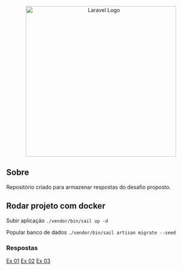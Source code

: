 <p align="center"><a href="https://laravel.com" target="_blank"><img src="https://raw.githubusercontent.com/laravel/art/master/logo-lockup/5%20SVG/2%20CMYK/1%20Full%20Color/laravel-logolockup-cmyk-red.svg" width="400" alt="Laravel Logo"></a></p>

## Sobre

Repositório criado para armazenar respostas do desafio proposto.

## Rodar projeto com docker

Subir aplicação
```./vendor/bin/sail up -d```

Popular banco de dados
```./vendor/bin/sail artisan migrate --seed```

### Respostas

[Ex 01](https://github.com/adrianotsi/NextLevelWeek01/edit/master/README.md)
[Ex 02](https://github.com/adrianotsi/laravel-superlogica/blob/main/app/Http/Controllers/ArrayController.php)
[Ex 03](https://github.com/adrianotsi/laravel-superlogica/blob/main/app/Http/Controllers/UsuarioController.php)
